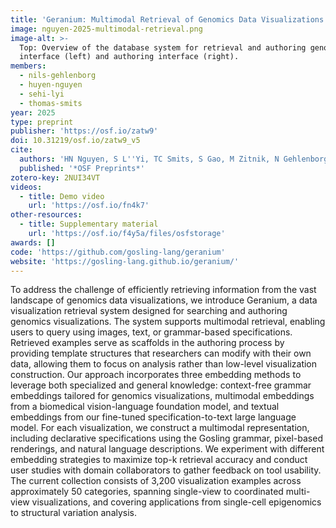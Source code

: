 ```yaml
---
title: 'Geranium: Multimodal Retrieval of Genomics Data Visualizations'
image: nguyen-2025-multimodal-retrieval.png
image-alt: >-
  Top: Overview of the database system for retrieval and authoring genomics data visualizations. Bottom: Search
  interface (left) and authoring interface (right).
members:
  - nils-gehlenborg
  - huyen-nguyen
  - sehi-lyi
  - thomas-smits
year: 2025
type: preprint
publisher: 'https://osf.io/zatw9'
doi: 10.31219/osf.io/zatw9_v5
cite:
  authors: 'HN Nguyen, S L''Yi, TC Smits, S Gao, M Zitnik, N Gehlenborg'
  published: '*OSF Preprints*'
zotero-key: 2NUI34VT
videos:
  - title: Demo video
    url: 'https://osf.io/fn4k7'
other-resources:
  - title: Supplementary material
    url: 'https://osf.io/f4y5a/files/osfstorage'
awards: []
code: 'https://github.com/gosling-lang/geranium'
website: 'https://gosling-lang.github.io/geranium/'
---
```

To address the challenge of efficiently retrieving information from the vast landscape of genomics data visualizations, we introduce Geranium, a data visualization retrieval system designed for searching and authoring genomics visualizations. The system supports multimodal retrieval, enabling users to query using images, text, or grammar-based specifications. Retrieved examples serve as scaffolds in the authoring process by providing template structures that researchers can modify with their own data, allowing them to focus on analysis rather than low-level visualization construction. Our approach incorporates three embedding methods to leverage both specialized and general knowledge: context-free grammar embeddings tailored for genomics visualizations, multimodal embeddings from a biomedical vision-language foundation model, and textual embeddings from our fine-tuned specification-to-text large language model. For each visualization, we construct a multimodal representation, including declarative specifications using the Gosling grammar, pixel-based renderings, and natural language descriptions. We experiment with different embedding strategies to maximize top-k retrieval accuracy and conduct user studies with domain collaborators to gather feedback on tool usability. The current collection consists of 3,200 visualization examples across approximately 50 categories, spanning single-view to coordinated multi-view visualizations, and covering applications from single-cell epigenomics to structural variation analysis.
